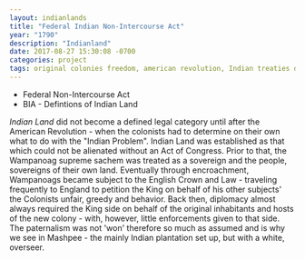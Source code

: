 ```yaml
---
layout: indianlands
title: "Federal Indian Non-Intercourse Act"
year: "1790"
description: "Indianland"
date: 2017-08-27 15:30:08 -0700
categories: project
tags: original colonies freedom, american revolution, Indian treaties deeds with england forgotten, fallout, inalienable possession, indianland
---
```

- Federal Non-Intercourse Act
- BIA - Defintions of Indian Land

_Indian Land_ did not become a defined legal category until after the American
Revolution - when the colonists had to determine on their own what to do with the "Indian Problem".
Indian Land was established as that which could not be alienated without an Act of Congress. Prior
to that, the Wampanoag supreme sachem was treated as a sovereign and the people, sovereigns of their
own land. Eventually through encroachment, Wampanoags became subject to the English Crown and Law - traveling frequently to England to petition the King on behalf of his other subjects' the Colonists unfair,
greedy and behavior. Back then, diplomacy almost always required the King side on behalf of the original
inhabitants and hosts of the new colony - with, however, little enforcements given to that side. The
paternalism was not 'won' therefore so much as assumed and is why we see in Mashpee - the mainly
Indian plantation set up, but with a white, overseer.
